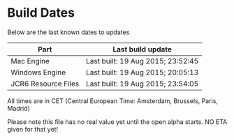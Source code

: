 # Build Dates

Below are the last known dates to updates

Part | Last build update
-----|-----
Mac Engine | Last built: 19 Aug 2015; 23:52:45
Windows Engine | Last built: 19 Aug 2015; 20:05:13
JCR6 Resource Files | Last built: 19 Aug 2015; 23:54:05
All times are in CET (Central European Time: Amsterdam, Brussels, Paris, Madrid)


Please note this file has no real value yet until the open alpha starts. NO ETA given for that yet!
